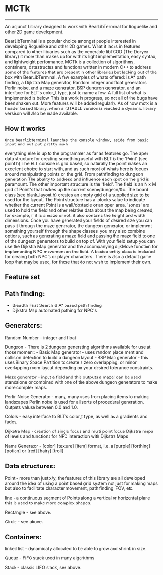# MCTk
---------------
An adjunct Library designed to work with BearLibTerminal for Roguelike and other 2D game development.

  BearLibTerminal is a popular choice amongst people interested in developing Roguelike and other 2D games.
What it lacks in features compared to other libraries such as the venerable libTCOD (The Doryen library)
it more than makes up for with its light implementation, easy syntax, and lightweight performance.
  MCTk is a collection of algorithms, containers, datastructes and functions  written in modern
C++ to address some of the features that are present in other libraries but lacking out of the box
with BearLibTerminal. 
A few examples of whats offered: is A* path finding, a Dijkstra Map generator,
Random integer and float generators, Perlin noise, and a maze generator, BSP dungeon generator,
and an interface for BLT's color_t type, just to name a few. A full list of 
what is implemented is below. This is a work in progress, so not all of the bugs
have been shaken out. More features will be added regularly.
As of now mctk is a header based library. when a -STABLE version is reached a dynamic library
versison will also be made available.

How it works
--------------
    Once bearlibterminal launches the console window, aside from basic input and out put pretty much
  everything else is up to the programmer as far as features go. The apex data structure for creating
  something useful with BLT is the 'Point' (see point.h)
    The BLT console is grid based, so naturally the point makes an excellent choice to start with, and as
  such most of whats here is focues around manipulating points on the grid. From pathfinding to dungeon generation
  The abality to address and influence each spot on the grid is paramount.
    The other important structure is the 'field'. The field is an N x M grid of Point's that makes up
  the current scene/dungeon/&c. The board class (see blank_layout.h) creates an empty grid of a supplied
  size to be used for the layout. The Point structure has a .blocks value to indicate whether the current
  Point is a wall/obstacle or an open area.
    'zones' are used to hold the field and other relative data about the map being created, for example,
    if it is a maze or not. it also contains the height and width dimensions.
    Once you have generated your fields of desired size you can pass it through the maze generator, the dungeon
  generator, or implement something yourself through the shape classes, you may also combine options, such as 
  generating a maze field and passing the maze field to one of the dungeon generators to build on top of.
    With your field setup you can use the Dijkstra Map generator and the accompanying dijkMove function
 for implementing NPC movement on the field. A basice entity class is included for creaing both
 NPC's or player characters. There is also a default game loop that may be used, for those that do not
 wish to implement their own.
 
 

 Feature set
--------------

Path finding:
------------

- Breadth First Search & A* based path finding
- Dijkstra Map automated pathing for NPC's


Generators:
-----------

Random Number - integer and float

Dungeon - There is 2 dungeon generating algorithms available for use at those moment:
	- Basic Map generator - uses random place ment and collision detection to build a dungeon layout
	- BSP Map generator - this uses Binary Space Partition to create a zero overlapping, or minor overlapping room
				layout depending on your desired tolerance constraints.

Maze generator - input a field and this outputs a maze! can be used standalone or combined with one of the above dungeon generators
		to make more complex maps.

Perlin Noise Generator - many, many uses from placing items to making landscapes Perlin noise is used for all sorts of
			procedural generation. Outputs valuse between 0.0 and 1.0.

Colors - easy interface to BLT's color_t type, as well as a gradients and fades.

Dijkstra Map - creation of single focus and multi point focus Dijkstra maps of levels
	       and functions for NPC interaction with Dijkstra Maps

Name Generator - [color] [texture] [item] format, i.e. a [purple] [forthing] [potion]
		or [red] [hairy] [troll]


Data structures:
----------------
Point - more than just x/y, the features of this library are all developed
       around the idea of using a point based grid system not just for making
       maps but also to facilitate character movement, path finding, FOV, etc.
       
line - a continuous segment of Points along a vertical or horizontal plane
       this is used to make more complex shapes.
       
Rectangle - see above.

Circle - see above.


Containers:
-----------

linked list - dynamically allocated to be able to grow and shrink in size.

Queue - FIFO stack used in many algorithms

Stack - classic LIFO stack, see above.

